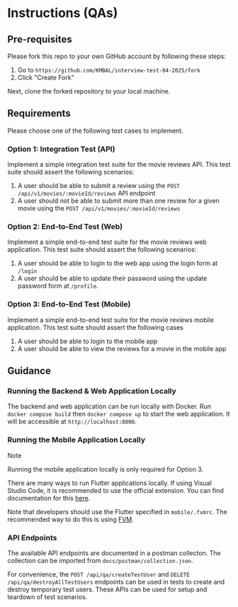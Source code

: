 # Instructions (QAs)

## Pre-requisites

Please fork this repo to your own GitHub account by following these steps:

1. Go to `https://github.com/KMBAL/interview-test-04-2025/fork`
2. Click "Create Fork"

Next, clone the forked repository to your local machine.

## Requirements

Please choose one of the following test cases to implement.

### Option 1: Integration Test (API)

Implement a simple integration test suite for the movie reviews API. This test
suite should assert the following scenarios:

1. A user should be able to submit a review using the `POST /api/v1/movies/:movieId/reviews`
   API endpoint
2. A user should not be able to submit more than one review for a given movie
   using the `POST /api/v1/movies/:movieId/reviews`

### Option 2: End-to-End Test (Web)

Implement a simple end-to-end test suite for the movie reviews web application.
This test suite should assert the following scenarios:

1. A user should be able to login to the web app using the login form at `/login`
2. A user should be able to update their password using the update password form
   at `/profile`.

### Option 3: End-to-End Test (Mobile)

Implement a simple end-to-end test suite for the movie reviews mobile application.
This test suite should assert the following cases

1. A user should be able to login to the mobile app
2. A user should be able to view the reviews for a movie in the mobile app

## Guidance

### Running the Backend & Web Application Locally

The backend and web application can be run locally with Docker. Run `docker compose build`
then `docker compose up` to start the web application. It will be accessible at
`http://localhost:8000`.

### Running the Mobile Application Locally

> [!NOTE]
> Running the mobile application locally is only required for Option 3.

There are many ways to run Flutter applications locally. If using Visual Studio
Code, it is recommended to use the official extension. You can find documentation
for this [here](https://docs.flutter.dev/tools/vs-code).

Note that developers should use the Flutter specified in `mobile/.fvmrc`. The
recommended way to do this is using [FVM](https://fvm.app/).


### API Endpoints

The available API endpoints are documented in a postman collecton. The collection
can be imported from `docs/postman/collection.json`.

For convenience, the `POST /api/qa/createTestUser` and `DELETE /api/qa/destroyAllTestUsers`
endpoints can be used in tests to create and destroy temporary test users. These
APIs can be used for setup and teardown of test scenarios.
